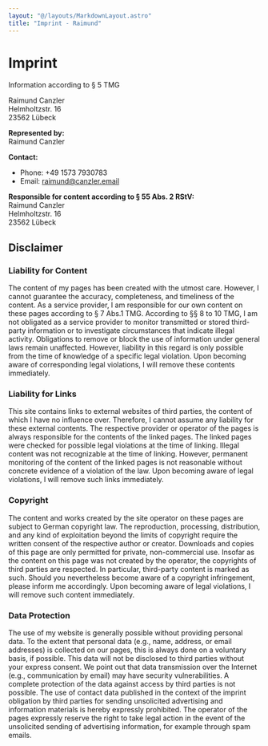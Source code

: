 ```yaml
---
layout: "@/layouts/MarkdownLayout.astro"
title: "Imprint - Raimund"
---
```


# Imprint

Information according to § 5 TMG

Raimund Canzler<br>
Helmholtzstr. 16<br>
23562 Lübeck

**Represented by:**<br>
Raimund Canzler

**Contact:**

- Phone: +49 1573 7930783
- Email: [raimund@canzler.email](mailto:raimund@canzler.email)

**Responsible for content according to § 55 Abs. 2 RStV:**<br>
Raimund Canzler<br>
Helmholtzstr. 16<br>
23562 Lübeck

## Disclaimer

### Liability for Content

The content of my pages has been created with the utmost care. However, I
cannot guarantee the accuracy, completeness, and timeliness of the content. As
a service provider, I am responsible for our own content on these pages
according to § 7 Abs.1 TMG. According to §§ 8 to 10 TMG, I am not obligated
as a service provider to monitor transmitted or stored third-party information
or to investigate circumstances that indicate illegal activity. Obligations to
remove or block the use of information under general laws remain unaffected.
However, liability in this regard is only possible from the time of knowledge
of a specific legal violation. Upon becoming aware of corresponding legal
violations, I will remove these contents immediately.

### Liability for Links

This site contains links to external websites of third parties, the content of
which I have no influence over. Therefore, I cannot assume any liability for
these external contents. The respective provider or operator of the pages is
always responsible for the contents of the linked pages. The linked pages were
checked for possible legal violations at the time of linking. Illegal content
was not recognizable at the time of linking. However, permanent monitoring of
the content of the linked pages is not reasonable without concrete evidence of
a violation of the law. Upon becoming aware of legal violations, I will remove
such links immediately.

### Copyright

The content and works created by the site operator on these pages are subject
to German copyright law. The reproduction, processing, distribution, and any
kind of exploitation beyond the limits of copyright require the written consent
of the respective author or creator. Downloads and copies of this page are only
permitted for private, non-commercial use. Insofar as the content on this page
was not created by the operator, the copyrights of third parties are respected.
In particular, third-party content is marked as such. Should you nevertheless
become aware of a copyright infringement, please inform me accordingly. Upon
becoming aware of legal violations, I will remove such content immediately.

### Data Protection

The use of my website is generally possible without providing personal data.
To the extent that personal data (e.g., name, address, or email addresses) is
collected on our pages, this is always done on a voluntary basis, if possible.
This data will not be disclosed to third parties without your express consent.
We point out that data transmission over the Internet (e.g., communication by
email) may have security vulnerabilities. A complete protection of the data
against access by third parties is not possible. The use of contact data
published in the context of the imprint obligation by third parties for sending
unsolicited advertising and information materials is hereby expressly
prohibited. The operator of the pages expressly reserve the right to take
legal action in the event of the unsolicited sending of advertising
information, for example through spam emails.
